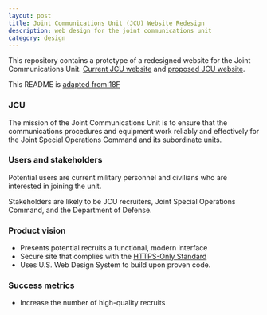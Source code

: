 ```yaml
---
layout: post
title: Joint Communications Unit (JCU) Website Redesign
description: web design for the joint communications unit
category: design
---
```


This repository contains a prototype of a redesigned website for the Joint Communications Unit. [Current JCU website](http://jcu.mil) and [proposed JCU website](https://johnrieth.github.io/jcu/).

This README is [adapted from 18F](https://github.com/18F/afrs-pa/blob/master/README.md)

### JCU

The mission of the Joint Communications Unit is to ensure that the communications procedures and equipment work reliably and effectively for the Joint Special Operations Command and its subordinate units.

### Users and stakeholders

Potential users are current military personnel and civilians who are interested in joining the unit.

Stakeholders are likely to be JCU recruiters, Joint Special Operations Command, and the Department of Defense.

### Product vision

* Presents potential recruits a functional, modern interface
* Secure site that complies with the [HTTPS-Only Standard](https://https.cio.gov/)
* Uses U.S. Web Design System to build upon proven code.

### Success metrics

* Increase the number of high-quality recruits

